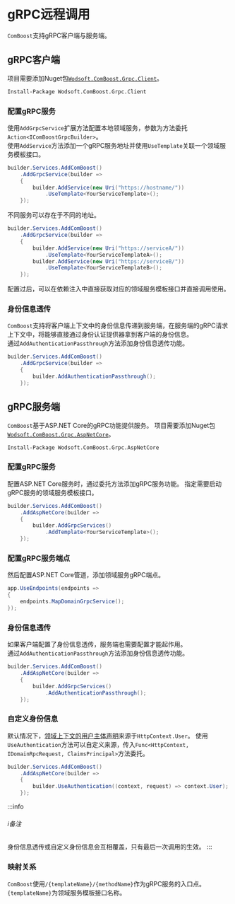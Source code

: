 ﻿# gRPC远程调用
`ComBoost`支持gRPC客户端与服务端。

## gRPC客户端
项目需要添加Nuget包[`Wodsoft.ComBoost.Grpc.Client`](https://www.nuget.org/packages/Wodsoft.ComBoost.Grpc.Client)。
```ps
Install-Package Wodsoft.ComBoost.Grpc.Client
```

### 配置gRPC服务
使用`AddGrpcService`扩展方法配置本地领域服务，参数为方法委托`Action<IComBoostGrpcBuilder>`。  
使用`AddService`方法添加一个gRPC服务地址并使用`UseTemplate`关联一个领域服务模板接口。
```csharp
builder.Services.AddComBoost()
    .AddGrpcService(builder =>
    {
        builder.AddService(new Uri("https://hostname/"))
            .UseTemplate<YourServiceTemplate>();
    });
```
不同服务可以存在于不同的地址。
```csharp
builder.Services.AddComBoost()
    .AddGrpcService(builder =>
    {
        builder.AddService(new Uri("https://serviceA/"))
            .UseTemplate<YourServiceTemplateA>();
        builder.AddService(new Uri("https://serviceB/"))
            .UseTemplate<YourServiceTemplateB>();
    });
```

配置过后，可以在依赖注入中直接获取对应的领域服务模板接口并直接调用使用。

### 身份信息透传
`ComBoost`支持将客户端上下文中的身份信息传递到服务端，在服务端的gRPC请求上下文中，将能够直接通过身份认证提供器拿到客户端的身份信息。  
通过`AddAuthenticationPassthrough`方法添加身份信息透传功能。
```csharp
builder.Services.AddComBoost()
    .AddGrpcService(builder =>
    {
        builder.AddAuthenticationPassthrough();
    });
```

## gRPC服务端
`ComBoost`基于ASP.NET Core的gRPC功能提供服务。
项目需要添加Nuget包[`Wodsoft.ComBoost.Grpc.AspNetCore`](https://www.nuget.org/packages/Wodsoft.ComBoost.Grpc.AspNetCore)。
```ps
Install-Package Wodsoft.ComBoost.Grpc.AspNetCore
```

### 配置gRPC服务
配置ASP.NET Core服务时，通过委托方法添加gRPC服务功能。
指定需要启动gRPC服务的领域服务模板接口。
```csharp
builder.Services.AddComBoost()
    .AddAspNetCore(builder =>
    {
        builder.AddGrpcServices()
            .AddTemplate<YourServiceTemplate>();
    });
```

### 配置gRPC服务端点
然后配置ASP.NET Core管道，添加领域服务gRPC端点。
```csharp
app.UseEndpoints(endpoints =>
{
    endpoints.MapDomainGrpcService();
});
```

### 身份信息透传
如果客户端配置了身份信息透传，服务端也需要配置才能起作用。  
通过`AddAuthenticationPassthrough`方法添加身份信息透传功能。
```csharp
builder.Services.AddComBoost()
    .AddAspNetCore(builder =>
    {
        builder.AddGrpcServices()
            .AddAuthenticationPassthrough();
    });
```

### 自定义身份信息
默认情况下，[领域上下文的用户主体声明](/infrastructure/domaincontext#用户主体声明)来源于`HttpContext.User`。
使用`UseAuthentication`方法可以自定义来源，传入`Func<HttpContext, IDomainRpcRequest, ClaimsPrincipal>`方法委托。

```csharp
builder.Services.AddComBoost()
    .AddAspNetCore(builder =>
    {
        builder.UseAuthentication((context, request) => context.User);
    });
```

:::info
###### :information_source:备注
身份信息透传或自定义身份信息会互相覆盖，只有最后一次调用的生效。
:::

### 映射关系
`ComBoost`使用`/{templateName}/{methodName}`作为gRPC服务的入口点。  
`{templateName}`为领域服务模板接口名称。
